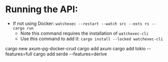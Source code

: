 # Running the API:

- If not using Docker: `watchexec --restart --watch src --exts rs -- cargo run`
  - Note this command requires the installation of `watchexec-cli`
  - Use this command to add it: `cargo install --locked watchexec-cli`

cargo new axum-pg-docker-crud
cargo add axum
cargo add tokio --features=full
cargo add serde --features=derive

